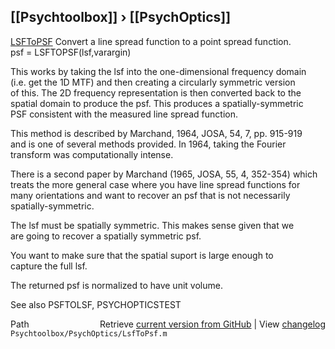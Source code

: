 ## [[Psychtoolbox]] &#8250; [[PsychOptics]]

[LSFToPSF](LSFToPSF)  Convert a line spread function to a point spread function.  
   psf = LSFTOPSF(lsf,varargin)  
  
   This works by taking the lsf into the one-dimensional frequency domain  
   (i.e. get the 1D MTF) and then creating a circularly symmetric version  
   of this.  The 2D frequency representation is then converted back to the  
   spatial domain to produce the psf.  This produces a spatially-symmetric  
   PSF consistent with the measured line spread function.  
  
   This method is described by Marchand, 1964, JOSA, 54, 7, pp. 915-919  
   and is one of several methods provided.  In 1964, taking the Fourier  
   transform was computationally intense.   
  
   There is a second paper by Marchand (1965, JOSA, 55, 4, 352-354) which  
   treats the more general case where you have line spread functions for  
   many orientations and want to recover an psf that is not necessarily  
   spatially-symmetric.  
  
   The lsf must be spatially symmetric.  This makes sense given that we  
   are going to recover a spatially symmetric psf.  
  
   You want to make sure that the spatial suport is large enough to  
   capture the full lsf.  
  
   The returned psf is normalized to have unit volume.  
  
   See also PSFTOLSF, PSYCHOPTICSTEST  




<div class="code_header" style="text-align:right;">
  <span style="float:left;">Path&nbsp;&nbsp;</span> <span class="counter">Retrieve <a href=
  "https://raw.github.com/Psychtoolbox-3/Psychtoolbox-3/beta/Psychtoolbox/PsychOptics/LsfToPsf.m">current version from GitHub</a> | View <a href=
  "https://github.com/Psychtoolbox-3/Psychtoolbox-3/commits/beta/Psychtoolbox/PsychOptics/LsfToPsf.m">changelog</a></span>
</div>
<div class="code">
  <code>Psychtoolbox/PsychOptics/LsfToPsf.m</code>
</div>

